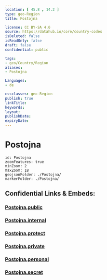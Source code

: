 ```yaml
---
location: [ 45.8 , 14.2 ] 
type: geo-Region
title: Postojna

license: CC BY-SA 4.0
source: https://datahub.io/core/country-codes
isDeleted: false
isReadOnly: false
draft: false
confidential: public

tags:
- geo/Country/Region
aliases:
- Postojna

Languages:
- de

cssclasses: geo-Region
publish: true
linkTitle: 
keywords: 
layout: 
publishDate: 
expiryDate: 
---
```


# Postojna

```leaflet
id: Postojna
zoomFeatures: true 
minZoom: 2 
maxZoom: 18
geojsonFolder: ./Postojna/
markerFolder: ./Postojna/
```


## Confidential Links & Embeds: 

### [Postojna.public](/_public/\Earth\Continent\Europe\Europe~Central\Slovenia\Regions~Slovenia\Primorsko-notranjska\counties~Primorsko-notranjskaPostojna.public.md) 

### [Postojna.internal](/_internal/\Earth\Continent\Europe\Europe~Central\Slovenia\Regions~Slovenia\Primorsko-notranjska\counties~Primorsko-notranjskaPostojna.internal.md) 

### [Postojna.protect](/_protect/\Earth\Continent\Europe\Europe~Central\Slovenia\Regions~Slovenia\Primorsko-notranjska\counties~Primorsko-notranjskaPostojna.protect.md) 

### [Postojna.private](/_private/\Earth\Continent\Europe\Europe~Central\Slovenia\Regions~Slovenia\Primorsko-notranjska\counties~Primorsko-notranjskaPostojna.private.md) 

### [Postojna.personal](/_personal/\Earth\Continent\Europe\Europe~Central\Slovenia\Regions~Slovenia\Primorsko-notranjska\counties~Primorsko-notranjskaPostojna.personal.md) 

### [Postojna.secret](/_secret/\Earth\Continent\Europe\Europe~Central\Slovenia\Regions~Slovenia\Primorsko-notranjska\counties~Primorsko-notranjskaPostojna.secret.md)

